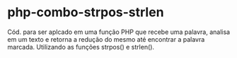 # php-combo-strpos-strlen
Cód. para ser aplcado em uma função PHP que recebe uma palavra, analisa em um texto e retorna a redução do mesmo até encontrar a palavra marcada. Utilizando as funções strpos() e strlen().
